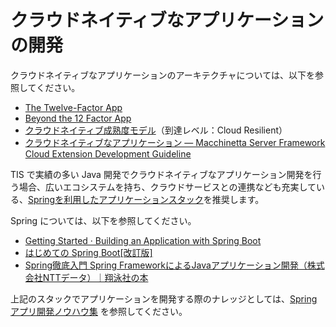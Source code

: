 # クラウドネイティブなアプリケーションの開発

クラウドネイティブなアプリケーションのアーキテクチャについては、以下を参照してください。

* [The Twelve-Factor App](https://12factor.net/ja/)
* [Beyond the 12 Factor App](https://content.pivotal.io/ebooks/beyond-the-12-factor-app)
* [クラウドネイティブ成熟度モデル](https://www.slideshare.net/Pivotal/the-cloud-native-journey-58445711)（到達レベル：Cloud Resilient）
* [クラウドネイティブなアプリケーション — Macchinetta Server Framework Cloud Extension Development Guideline](https://macchinetta.github.io/cloud-guideline/1.0.1.RELEASE/ja/Overview/CloudNativeApplication.html)

TIS で実績の多い Java 開発でクラウドネイティブなアプリケーション開発を行う場合、広いエコシステムを持ち、クラウドサービスとの連携なども充実している、[Springを利用したアプリケーションスタック](https://ci.keel-dev.net/doc/crib-notes-build/branches/release-201806.9c841k/lastSuccessful/archive/doc/_build/html/architecture/index.html)を推奨します。

Spring については、以下を参照してください。

* [Getting Started · Building an Application with Spring Boot](https://spring.io/guides/gs/spring-boot/)
* [はじめての Spring Boot[改訂版]](https://www.kohgakusha.co.jp/books/detail/978-4-7775-1969-9)
* [Spring徹底入門 Spring FrameworkによるJavaアプリケーション開発（株式会社NTTデータ）｜翔泳社の本](https://www.shoeisha.co.jp/book/detail/9784798142470)

上記のスタックでアプリケーションを開発する際のナレッジとしては、[Springアプリ開発ノウハウ集](https://ci.keel-dev.net/doc/crib-notes-build/branches/release-201806.9c841k/lastSuccessful/archive/doc/_build/html/index.html) を参照してください。
